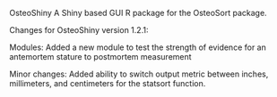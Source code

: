 OsteoShiny
A Shiny based GUI R package for the OsteoSort package.

Changes for OsteoShiny version 1.2.1:

Modules:
Added a new module to test the strength of evidence for an antemortem stature to postmortem measurement

Minor changes:
Added ability to switch output metric between inches, millimeters, and centimeters for the statsort function.